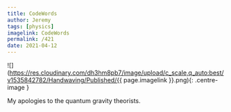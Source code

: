 ```yaml
---
title: CodeWords
author: Jeremy
tags: [physics]
imagelink: CodeWords
permalink: /421
date: 2021-04-12
---
```


![](https://res.cloudinary.com/dh3hm8pb7/image/upload/c_scale,q_auto:best/v1535842782/Handwaving/Published/{{ page.imagelink }}.png){: .centre-image }

My apologies to the quantum gravity theorists.
